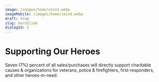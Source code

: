 ```yaml
---
image: /images/home/coin2.webp
imageMobile: /images/home/coin8.webp
draft: true
slug: heroSlide
dialogId: 2
---
```


# Supporting Our Heroes
Seven (7%) percent of all sales/purchases will directly support charitable causes & organizations for veterans, police & firefighters, first-responders, and other heroes-in-need.